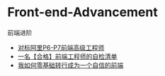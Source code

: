 # Front-end-Advancement
前端进阶
* [对标阿里P6-P7前端高级工程师](http://www.zhufengpeixun.cn/main/course/index.html)
* [一名【合格】前端工程师的自检清单](https://juejin.im/post/5cc1da82f265da036023b628)
* [我如何零基础转行成为一个自信的前端](https://zhuanlan.zhihu.com/p/46395851)
